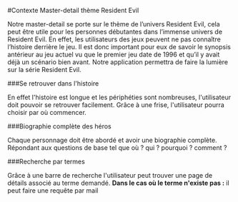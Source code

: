 ﻿#Contexte Master-detail thème Resident Evil

Notre master-detail se porte sur le thème de l’univers Resident Evil, cela peut être utile pour les personnes débutantes dans l’immense univers de Resident Evil.
En effet, les utilisateurs des jeux peuvent ne pas connaître l’histoire derrière le jeu.
Il est donc important pour eux de savoir le synopsis antérieur au jeu actuel vu que le premier jeu date de 1996 et qu’il y avait déjà un scénario bien avant.
Notre application permettra de faire la lumière sur la série Resident Evil.

###Se retrouver dans l'histoire

En effet l'histoire est longue et les périphéties sont nombreuses, l'utilisateur doit pouvoir se retrouver facilement.
Grâce à une frise, l'utilisateur pourra choisir par où commencer.

###Biographie complète des héros

Chaque personnage doit être abordé et avoir une biographie complète.
Répondant aux questions de base tel que où ? qui ? pourquoi ? comment ?

###Recherche par termes

Grâce à une barre de recherche l'utilisateur peut trouver une page de détails associé au terme demandé.
**Dans le cas où le terme n'existe pas :** il peut faire une requête par mail